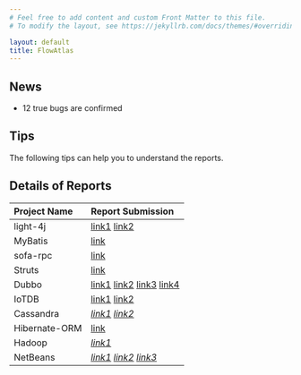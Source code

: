 ```yaml
---
# Feel free to add content and custom Front Matter to this file.
# To modify the layout, see https://jekyllrb.com/docs/themes/#overriding-theme-defaults

layout: default
title: FlowAtlas
---
```


## News
- 12 true bugs are confirmed

## Tips
The following tips can help you to understand the reports.

## Details of Reports

| Project Name  | Report Submission |
| :-----------  | :---------------- |
| light-4j | [link1](https://github.com/networknt/light-4j/issues/962) [link2](https://github.com/networknt/light-4j/issues/981) |
| MyBatis | [link](https://github.com/mybatis/mybatis-3/issues/2280) |
| sofa-rpc | [link](https://github.com/sofastack/sofa-rpc/issues/1048) |
| Struts | [link](https://github.com/apache/struts/pull/491) |
| Dubbo | [link1](https://github.com/apache/dubbo/issues/8194) [link2](https://github.com/apache/dubbo/issues/8195) [link3](https://github.com/apache/dubbo/issues/8196) [link4](https://github.com/apache/dubbo/issues/8197) |
| IoTDB | [link1](https://github.com/apache/iotdb/issues/3481) [link2](https://github.com/apache/iotdb/issues/3482) |
| Cassandra | [*link1*](https://github.com/apache/cassandra/pull/1095) [*link2*](https://github.com/apache/cassandra/pull/1095) |
| Hibernate-ORM | [link](https://github.com/bndtools/bnd/issues/4724) |
| Hadoop | [*link1*](https://github.com/apache/hadoop/pull/3164) | [*link2*](https://github.com/apache/hadoop/pull/3164) | [*link3*](https://github.com/apache/hadoop/pull/3164)
| NetBeans | [*link1*](https://github.com/apache/netbeans/pull/3031) [*link2*](https://github.com/apache/netbeans/pull/3031) [*link3*](https://github.com/apache/netbeans/pull/3031) |
